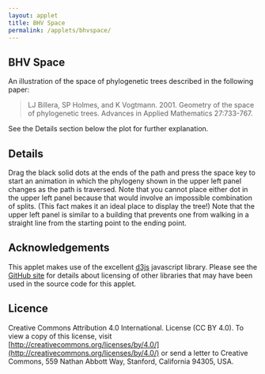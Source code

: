 ```yaml
---
layout: applet
title: BHV Space
permalink: /applets/bhvspace/
---
```

## BHV Space

An illustration of the space of phylogenetic trees described in the following paper:

> LJ Billera, SP Holmes, and K Vogtmann. 2001. Geometry of the space of phylogenetic trees. Advances in Applied Mathematics 27:733-767.

See the Details section below the plot for further explanation.

<div id="treespace" class="container"></div>
<script type="text/javascript">
    // written by Paul O. Lewis 6-Dec-2017

    // width and height
    var w = 600;
    var h = 600;

    // center of the plot
    var x0 = w/2;
    var y0 = h/2;

    // center of tree shown in upper left quadrant
    var xtree = w/4;
    var ytree = h/4;

    // tree coordinates
    var treeA_x = x0 - w/4;
    var treeA_y = y0 + h/4;
    var treeA_prev_x = null;
    var treeA_prev_y = null;

    var treeB_x = x0 + w/4;
    var treeB_y = y0 - h/4;
    var treeB_prev_x = null;
    var treeB_prev_y = null;

    // used for sliding tree along path
    var source = "A";   // which tree (A or B) represents the starting point
    var leg = 1;        // which leg we're on currently

    var mover_x = treeA_x;
    var mover_y = treeA_y;

    var leg1 = 0.0;     // length of first leg
    var leg2 = 0.0;     // legnth of second leg

    var slope1 = 0.0;   // slope of first leg
    var slope2 = 0.0;   // slope of second leg

    var leg1_x1 = 0;    // x coordinate for leg1 starting point
    var leg1_y1 = 0;    // y coordinate for leg1 starting point
    var leg1_x2 = 0;    // x coordinate for leg1 ending point
    var leg1_y2 = 0;    // y coordinate for leg1 ending point

    var leg2_x1 = 0;    // x coordinate for leg2 starting point
    var leg2_y1 = 0;    // y coordinate for leg2 starting point
    var leg2_x2 = 0;    // x coordinate for leg2 ending point
    var leg2_y2 = 0;    // y coordinate for leg2 ending point

    var nsteps1 = 0;     // number of steps taken along leg1
    var nsteps2 = 0;     // number of steps taken along leg2

    var incr1 = 0.0;    // how far mover moves along leg1 each tick
    var incr2 = 0.0;    // how far mover moves along leg2 each tick

    var stride1 = 0;    // which stride we're on in leg1
    var stride2 = 0;    // which stride we're on in leg2

    // miscellaneous dimensions
    var axis_thickness = 5;
    var edge_thickness = 5;
    var point_radius = 8;
    var leaf_edge_length = 20.;
    var leaf_label_height = 18.;
    var max_internal_length = (y0 - 2.*(leaf_label_height + leaf_edge_length/Math.sqrt(2.)))/2.;
    var label_spacer = 8;

    // Arrowhead parameters
    //var xdelta = 0.2;  // half-width of yellow arrowhead
    //var ydelta = 0.1;  // height of yellow arrowhead

    // color(i) returns ith predefined color of 10 total in schemeCategory10
    //var color = d3.scaleOrdinal()
    //    .range(d3.schemeCategory10);

    // axis colors
    var S0color = "mediumorchid"; //color(9);
    var S1color = "mediumseagreen"; //color(7);
    var T0color = "sandybrown"; //color(8);
    var T1color = "steelblue"; //color(6);

    // point colors
    var Scolor  = "black";
    var Tcolor  = "black";

    //////////////////////
    // Set up treespace //
    //////////////////////

    // Listen and react to keystrokes
    d3.select("body")
        .on("keydown", keyDown);

    // Create DIV element to hold SVG
    var plot_div = d3.select("div#treespace");

    // Create SVG element
    var plot_svg = plot_div.append("svg")
        .attr("width", w)
        .attr("height", h)
        .on("mousemove", mouseMove)
        .on("mouseup", mouseUp);

    // Create rect outlining entire area of SVG
    plot_svg.append("rect")
        .attr("x", 0)
        .attr("y", 0)
        .attr("width", w)
        .attr("height", h)
        .attr("fill", "lavender");

    // Create rect defining upper left quadrant that is outside treespace
    plot_svg.append("rect")
        .attr("x", 0)
        .attr("y", 0)
        .attr("width", x0)
        .attr("height", y0)
        .attr("fill", "lightgray");

    // Create line defining S0 axis
    plot_svg.append("line")
        .attr("x1", x0)
        .attr("y1", y0)
        .attr("x2", 0)
        .attr("y2", y0)
        .attr("stroke-width", axis_thickness)
        .attr("stroke", S0color);

    // Create line defining T0 axis
    plot_svg.append("line")
        .attr("x1", x0)
        .attr("y1", y0)
        .attr("x2", w)
        .attr("y2", y0)
        .attr("stroke-width", axis_thickness)
        .attr("stroke", T0color);

    // Create line defining S1 axis
    plot_svg.append("line")
        .attr("x1", x0)
        .attr("y1", y0)
        .attr("x2", x0)
        .attr("y2", h)
        .attr("stroke-width", axis_thickness)
        .attr("stroke", S1color);

    // Create line defining T1 axis
    plot_svg.append("line")
        .attr("x1", x0)
        .attr("y1", y0)
        .attr("x2", x0)
        .attr("y2", 0)
        .attr("stroke-width", axis_thickness)
        .attr("stroke", T1color);

    //////////////////////////
    // Create path segments //
    //////////////////////////

    var path1 = plot_svg.append("line")
        .attr("id", "path1")
        .attr("x1", x0)
        .attr("y1", y0)
        .attr("x2", treeA_x)
        .attr("y2", treeA_y)
        .attr("stroke-width", edge_thickness)
        .attr("stroke", "black")
        .style("visibility", "visible");

    var path2 = plot_svg.append("line")
        .attr("id", "path2")
        .attr("x1", x0)
        .attr("y1", y0)
        .attr("x2", treeB_x)
        .attr("y2", treeB_y)
        .attr("stroke-width", edge_thickness)
        .attr("stroke", "black")
        .style("visibility", "visible");

    ///////////////////////////////////////////////
    // Create points representing path endpoints //
    ///////////////////////////////////////////////

    // Create point representing tree A location
    var treeA = plot_svg.append("circle")
        .attr("id", "treeA")
        .attr("cx", treeA_x)
        .attr("cy", treeA_y)
        .attr("r", point_radius)
        .attr("fill", Scolor)
        .on("mousedown", function() {
            treeA_prev_x = d3.mouse(this)[0];
            treeA_prev_y = d3.mouse(this)[1];
            treeA.attr("cx", treeA_prev_x).attr("cy", treeA_prev_y);
            });

    // Create point representing tree B location
    var treeB = plot_svg.append("circle")
        .attr("id", "treeB")
        .attr("cx", treeB_x)
        .attr("cy", treeB_y)
        .attr("r", point_radius)
        .attr("fill", Tcolor)
        .on("mousedown", function() {
            treeB_prev_x = d3.mouse(this)[0];
            treeB_prev_y = d3.mouse(this)[1];
            treeB.attr("cx", treeB_prev_x).attr("cy", treeB_prev_y);
            });

    // Create point representing mover location
    var mover = plot_svg.append("circle")
        .attr("id", "mover")
        .attr("cx", mover_x)
        .attr("cy", mover_y)
        .attr("r", point_radius)
        .attr("fill", "red")
        .attr("visibility", "hidden")
        .attr("pointer-events", "none");

    ////////////////////////////////////////
    // Create edges of the displayed tree //
    ////////////////////////////////////////

    var upper_internal = plot_svg.append("line")
        .attr("id", "upper")
        .attr("x1", xtree)
        .attr("y1", ytree)
        .attr("x2", xtree-1)    // temporary end point
        .attr("y2", ytree+1)    // temporary end point
        .attr("stroke-width", edge_thickness)
        .attr("stroke", S0color);

    var lower_internal = plot_svg.append("line")
        .attr("id", "lower")
        .attr("x1", xtree)
        .attr("y1", ytree)
        .attr("x2", xtree-1)    // temporary end point
        .attr("y2", ytree-1)    // temporary end point
        .attr("stroke-width", edge_thickness)
        .attr("stroke", S1color);

    var leaf0 = plot_svg.append("line")
        .attr("id", "leaf0")
        .attr("x1", xtree)
        .attr("y1", ytree)
        .attr("x2", xtree-1)    // temporary end point
        .attr("y2", ytree-1)    // temporary end point
        .attr("stroke-width", edge_thickness)
        .attr("stroke", "black");

    var leaf1 = plot_svg.append("line")
        .attr("id", "leaf1")
        .attr("x1", xtree)
        .attr("y1", ytree)
        .attr("x2", xtree-1)    // temporary end point
        .attr("y2", ytree-1)    // temporary end point
        .attr("stroke-width", edge_thickness)
        .attr("stroke", "black");

    var leaf2 = plot_svg.append("line")
        .attr("id", "leaf2")
        .attr("x1", xtree)
        .attr("y1", ytree)
        .attr("x2", xtree-1)    // temporary end point
        .attr("y2", ytree-1)    // temporary end point
        .attr("stroke-width", edge_thickness)
        .attr("stroke", "black");

    var leaf3 = plot_svg.append("line")
        .attr("id", "leaf3")
        .attr("x1", xtree)
        .attr("y1", ytree)
        .attr("x2", xtree-1)    // temporary end point
        .attr("y2", ytree-1)    // temporary end point
        .attr("stroke-width", edge_thickness)
        .attr("stroke", "black");

    var leaf4 = plot_svg.append("line")
        .attr("id", "leaf4")
        .attr("x1", xtree)
        .attr("y1", ytree)
        .attr("x2", xtree-1)    // temporary end point
        .attr("y2", ytree-1)    // temporary end point
        .attr("stroke-width", edge_thickness)
        .attr("stroke", "black");

    ///////////////////////////////////////////////
    // Create labels for nodes in displayed tree //
    ///////////////////////////////////////////////

    var label0 = plot_svg.append("text")
        .attr("id", "label0")
        .attr("x", xtree)
        .attr("y", ytree)
        .attr("stroke", "black")
        .attr("text-anchor", "middle")
        .attr("pointer-events", "none")
        .style("font-family", "Verdana")
        .style("font-size", leaf_label_height + "px")
        .text("0");

    var label1 = plot_svg.append("text")
        .attr("id", "label1")
        .attr("x", xtree)
        .attr("y", ytree)
        .attr("stroke", "black")
        .attr("text-anchor", "middle")
        .attr("pointer-events", "none")
        .style("font-family", "Verdana")
        .style("font-size", leaf_label_height + "px")
        .text("1");

    var label2 = plot_svg.append("text")
        .attr("id", "label2")
        .attr("x", xtree)
        .attr("y", ytree)
        .attr("stroke", "black")
        .attr("text-anchor", "middle")
        .attr("pointer-events", "none")
        .style("font-family", "Verdana")
        .style("font-size", leaf_label_height + "px")
        .text("2");

    var label3 = plot_svg.append("text")
        .attr("id", "label3")
        .attr("x", xtree)
        .attr("y", ytree)
        .attr("stroke", "black")
        .attr("text-anchor", "middle")
        .attr("pointer-events", "none")
        .style("font-family", "Verdana")
        .style("font-size", leaf_label_height + "px")
        .text("3");

    var label4 = plot_svg.append("text")
        .attr("id", "label4")
        .attr("x", xtree)
        .attr("y", ytree)
        .attr("stroke", "black")
        .attr("text-anchor", "middle")
        .attr("pointer-events", "none")
        .style("font-family", "Verdana")
        .style("font-size", leaf_label_height + "px")
        .text("4");

    ////////////////////////////
    // Create labels for axes //
    ////////////////////////////

    var s0axislabel = plot_svg.append("text")
        .attr("id", "s0axis")
        .attr("x", label_spacer)
        .attr("y", y0 + leaf_label_height + label_spacer)
        .attr("stroke", "black")
        .attr("text-anchor", "start")
        .attr("pointer-events", "none")
        .style("font-family", "Verdana")
        .style("font-size", leaf_label_height + "px")
        .text("04|123");

    var s1axislabel = plot_svg.append("text")
        .attr("id", "s1axis")
        .attr("x", x0 + label_spacer)
        .attr("y", h - label_spacer)
        .attr("stroke", "black")
        .attr("text-anchor", "start")
        .attr("pointer-events", "none")
        .style("font-family", "Verdana")
        .style("font-size", leaf_label_height + "px")
        .text("23|014");

    var t0axislabel = plot_svg.append("text")
        .attr("id", "t0axis")
        .attr("x", w - label_spacer)
        .attr("y", y0 + leaf_label_height + label_spacer)
        .attr("stroke", "black")
        .attr("text-anchor", "end")
        .attr("pointer-events", "none")
        .style("font-family", "Verdana")
        .style("font-size", leaf_label_height + "px")
        .text("01|234");

    var t1axislabel = plot_svg.append("text")
        .attr("id", "t1axis")
        .attr("x", x0 + label_spacer)
        .attr("y", leaf_label_height + label_spacer)
        .attr("stroke", "black")
        .attr("text-anchor", "start")
        .attr("pointer-events", "none")
        .style("font-family", "Verdana")
        .style("font-size", leaf_label_height + "px")
        .text("34|012");

    ///////////////////////
    // quadrant function //
    ///////////////////////
    var quadrant = function(x, y) {
        if (x <= x0 && y >= y0)
            return 0;
        else if (x >= x0 && y >= y0)
            return 1;
        else if (x >= x0 && y <= y0)
            return 2;
        else
            return 3;
        }

    ////////////////////////
    // splitPath function //
    ////////////////////////
    var splitPath = function(a,b,x,y,c,d) {
        mover_x = a;
        mover_y = b;
        stride1 = 0;
        stride2 = 0;

        leg1 = Math.sqrt(Math.pow(a-x,2) + Math.pow(b-y,2));
        leg2 = Math.sqrt(Math.pow(x-c,2) + Math.pow(y-d,2));

        leg1_x1 = a;
        leg1_y1 = b;
        leg1_x2 = x;
        leg1_y2 = y;
        slope1 = (leg1_y2 - leg1_y1)/(leg1_x2 - leg1_x1)

        leg2_x1 = x;
        leg2_y1 = y;
        leg2_x2 = c;
        leg2_y2 = d;
        slope2 = (leg2_y2 - leg2_y1)/(leg2_x2 - leg2_x1)

        console.log("in SplitPath...leg1_x1 = " + leg1_x1 + ", leg1_y1 = " + leg1_y1);

        // Set strides so that we could cross entire diagonal in 20 steps (= 20 seconds)
        var diagonal_length = Math.sqrt(Math.pow(w,2) + Math.pow(h,2));
        var incr = diagonal_length/20;

        nsteps1 = Math.floor(leg1/incr);
        incr1 = leg1/nsteps1;
        nsteps2 = Math.floor(leg2/incr);
        incr2 = leg2/nsteps2;
        }

    ///////////////////////
    // conePath function //
    ///////////////////////
    var conePath = function(a,b,c,d) {
        console.log("cone path: (a,b) = (" + a + "," + b + ") ~ (c,d) = (" + c + "," + d + ")");
        console.log("  mover: (x,y) = (" + mover_x + "," + mover_y + ")");
        splitPath(a,b,x0,y0,c,d);
        mover.attr("cx", mover_x).attr("cy", mover_y);
        path1.attr("x1", a).attr("y1", b).attr("x2", x0).attr("y2", y0).attr("visibility", "visible");
        path2.attr("x1", c).attr("y1", d).attr("x2", x0).attr("y2", y0).attr("visibility", "visible");
        }

    ///////////////////////////
    // straightPath function //
    ///////////////////////////
    var straightPath = function(a,b,c,d) {
        console.log("straight path: (a,b) = (" + a + "," + b + ") ~ (c,d) = (" + c + "," + d + ")");
        console.log("  mover: (x,y) = (" + mover_x + "," + mover_y + ")");
        splitPath(a,b,(a+c)/2,(b+d)/2,c,d);
        mover.attr("cx", mover_x).attr("cy", mover_y);
        path1.attr("x1", a).attr("y1", b).attr("x2", (a+c)/2).attr("y2", (b+d)/2).attr("visibility", "visible");
        path2.attr("x1", (a+c)/2).attr("y1", (b+d)/2).attr("x2", c).attr("y2", d).attr("visibility", "visible");
        }

    ///////////////////////
    // showPath function //
    ///////////////////////
    var showPath = function() {
        leg = 1;
        stride1 = 0;
        stride2 = 0;
        if (quadrant(treeA_x, treeA_y) == 0 && quadrant(treeB_x, treeB_y) == 2) {
            var a = treeA_x;
            var b = treeA_y;
            var c = treeB_x;
            var d = treeB_y;
            var m = (d-b)/(c-a);
            var x_at_y0 = a + (y0-b)/m;
            var y_at_x0 = b + m*(x0-a);
            if (x_at_y0 < x0 && y_at_x0 < y0) {
                if (source == "B")
                    conePath(c,d,a,b);
                else
                    conePath(a,b,c,d);
                }
            else {
                if (source == "B")
                    straightPath(c,d,a,b);
                else
                    straightPath(a,b,c,d);
                }
            }
        else if (quadrant(treeA_x, treeA_y) == 2 && quadrant(treeB_x, treeB_y) == 0) {
            var a = treeB_x;
            var b = treeB_y;
            var c = treeA_x;
            var d = treeA_y;
            var m = (d-b)/(c-a);
            var x_at_y0 = a + (y0-b)/m;
            var y_at_x0 = b + m*(x0-a);
            if (x_at_y0 < x0 && y_at_x0 < y0) {
                if (source == "A")
                    conePath(c,d,a,b);
                else
                    conePath(a,b,c,d);
                }
            else {
                if (source == "A")
                    straightPath(c,d,a,b);
                else
                    straightPath(a,b,c,d);
                }
            }
        else {
            if (source == "A")
                straightPath(treeA_x, treeA_y, treeB_x, treeB_y);
            else
                straightPath(treeB_x, treeB_y, treeA_x, treeA_y);
            }
        }

    ///////////////////////
    // plotTree function //
    ///////////////////////
    var plotTree = function(x, y, milisecs) {
        var xC  = xtree;
        var xL  = xtree - leaf_edge_length/Math.sqrt(2.);
        var xR  = xtree + leaf_edge_length/Math.sqrt(2.);
        var xFR = xtree + leaf_edge_length;
        var yC = ytree;

        if (x <= x0 && y >= y0) {
            // lower left quadrant
            var s0 = (x0 - x)/(x0);
            var s1 = (y - y0)/(y0);
            var yNT = ytree - s0*max_internal_length;
            var yT = ytree - s0*max_internal_length - leaf_edge_length/Math.sqrt(2.);
            var yNB = ytree + s1*max_internal_length;
            var yB = ytree + s1*max_internal_length + leaf_edge_length/Math.sqrt(2.);
            leaf0.transition().duration(milisecs).attr("x1", xC).attr("y1", yNT).attr("x2", xL).attr("y2", yT);
            leaf4.transition().duration(milisecs).attr("x1", xC).attr("y1", yNT).attr("x2", xR).attr("y2", yT);
            leaf1.transition().duration(milisecs).attr("x1", xC).attr("y1", yC).attr("x2", xFR).attr("y2", yC);
            leaf2.transition().duration(milisecs).attr("x1", xC).attr("y1", yNB).attr("x2", xL).attr("y2", yB);
            leaf3.transition().duration(milisecs).attr("x1", xC).attr("y1", yNB).attr("x2", xR).attr("y2", yB);
            upper_internal.transition().duration(milisecs).attr("x1", xC).attr("y1", yC).attr("x2", xC).attr("y2", yNT).attr("stroke", S0color);
            lower_internal.transition().duration(milisecs).attr("x1", xC).attr("y1", yC).attr("x2", xC).attr("y2", yNB).attr("stroke", S1color);
            label0.transition().duration(milisecs).attr("x", xL).attr("y", yT - label_spacer);
            label4.transition().duration(milisecs).attr("x", xR).attr("y", yT - label_spacer);
            label1.transition().duration(milisecs).attr("x", xR + 2*label_spacer).attr("y", yC + 0.4*leaf_label_height);
            label2.transition().duration(milisecs).attr("x", xL).attr("y", yB + 2*label_spacer);
            label3.transition().duration(milisecs).attr("x", xR).attr("y", yB + 2*label_spacer);
            }
        else if (x >= x0 && y >= y0) {
            // lower right quadrant
            var t0 = (x - x0)/(x0);
            var s1 = (y - y0)/(y0);
            var yNT = ytree - t0*max_internal_length;
            var yT = ytree - t0*max_internal_length - leaf_edge_length/Math.sqrt(2.);
            var yNB = ytree + s1*max_internal_length;
            var yB = ytree + s1*max_internal_length + leaf_edge_length/Math.sqrt(2.);
            leaf0.transition().duration(milisecs).attr("x1", xC).attr("y1", yNT).attr("x2", xL).attr("y2", yT);
            leaf1.transition().duration(milisecs).attr("x1", xC).attr("y1", yNT).attr("x2", xR).attr("y2", yT);
            leaf4.transition().duration(milisecs).attr("x1", xC).attr("y1", yC).attr("x2", xFR).attr("y2", yC);
            leaf2.transition().duration(milisecs).attr("x1", xC).attr("y1", yNB).attr("x2", xL).attr("y2", yB);
            leaf3.transition().duration(milisecs).attr("x1", xC).attr("y1", yNB).attr("x2", xR).attr("y2", yB);
            upper_internal.transition().duration(milisecs).attr("x1", xC).attr("y1", yC).attr("x2", xC).attr("y2", yNT).attr("stroke", T0color);
            lower_internal.transition().duration(milisecs).attr("x1", xC).attr("y1", yC).attr("x2", xC).attr("y2", yNB).attr("stroke", S1color);
            label0.transition().duration(milisecs).attr("x", xL).attr("y", yT - label_spacer);
            label1.transition().duration(milisecs).attr("x", xR).attr("y", yT - label_spacer);
            label4.transition().duration(milisecs).attr("x", xR + 2*label_spacer).attr("y", yC + 0.4*leaf_label_height);
            label2.transition().duration(milisecs).attr("x", xL).attr("y", yB + 2*label_spacer);
            label3.transition().duration(milisecs).attr("x", xR).attr("y", yB + 2*label_spacer);
            }
        else if (x >= x0 && y <= y0) {
            // upper right quadrant
            var t0 = (x - x0)/(x0);
            var t1 = (y0 - y)/(y0);
            var yNT = ytree - t0*max_internal_length;
            var yT = ytree - t0*max_internal_length - leaf_edge_length/Math.sqrt(2.);
            var yNB = ytree + t1*max_internal_length;
            var yB = ytree + t1*max_internal_length + leaf_edge_length/Math.sqrt(2.);
            leaf0.transition().duration(milisecs).attr("x1", xC).attr("y1", yNT).attr("x2", xL).attr("y2", yT);
            leaf1.transition().duration(milisecs).attr("x1", xC).attr("y1", yNT).attr("x2", xR).attr("y2", yT);
            leaf2.transition().duration(milisecs).attr("x1", xC).attr("y1", yC).attr("x2", xFR).attr("y2", yC);
            leaf3.transition().duration(milisecs).attr("x1", xC).attr("y1", yNB).attr("x2", xL).attr("y2", yB);
            leaf4.transition().duration(milisecs).attr("x1", xC).attr("y1", yNB).attr("x2", xR).attr("y2", yB);
            upper_internal.transition().duration(milisecs).attr("x1", xC).attr("y1", yC).attr("x2", xC).attr("y2", yNT).attr("stroke", T0color);
            lower_internal.transition().duration(milisecs).attr("x1", xC).attr("y1", yC).attr("x2", xC).attr("y2", yNB).attr("stroke", T1color);
            label0.transition().duration(milisecs).attr("x", xL).attr("y", yT - label_spacer);
            label1.transition().duration(milisecs).attr("x", xR).attr("y", yT - label_spacer);
            label2.transition().duration(milisecs).attr("x", xR + 2*label_spacer).attr("y", yC + 0.4*leaf_label_height);
            label3.transition().duration(milisecs).attr("x", xL).attr("y", yB + 2*label_spacer);
            label4.transition().duration(milisecs).attr("x", xR).attr("y", yB + 2*label_spacer);
            }

    }
    plotTree(treeA_x, treeA_y, 0);
    showPath();

    /////////////////////
    // mouse functions //
    /////////////////////

    function mouseMove() {
        if (treeA_prev_x && treeA_prev_y) {
            var x = d3.mouse(this)[0];
            var y = d3.mouse(this)[1];
            if (x > x0 || y > y0) {
                source = "A";
                leg = 1;
                treeA_x = x;
                treeA_y = y;
                treeA_prev_x = treeA_x;
                treeA_prev_y = treeA_y;
                treeA.attr("cx", treeA_x).attr("cy", treeA_y);
                plotTree(treeA_x, treeA_y, 0);
                showPath();
                //console.log("treeA_x = " + treeA_x + ", treeA_y = " + treeA_y);
            }
        }
        else if (treeB_prev_x && treeB_prev_y) {
            var x = d3.mouse(this)[0];
            var y = d3.mouse(this)[1];
            if (x > x0 || y > y0) {
                source = "B";
                leg = 1;
                treeB_x = x;
                treeB_y = y;
                treeB_prev_x = treeB_x;
                treeB_prev_y = treeB_y;
                treeB.attr("cx", treeB_x).attr("cy", treeB_y);
                plotTree(treeB_x, treeB_y, 0);
                showPath();
                //console.log("treeB_x = " + treeB_x + ", treeB_y = " + treeB_y);
            }
        }
    }

    function mouseUp() {
        if (treeA_prev_x && treeA_prev_y) {
            treeA_prev_x = null;
            treeA_prev_y = null;
        }
        else if (treeB_prev_x && treeB_prev_y) {
            treeB_prev_x = null;
            treeB_prev_y = null;
        }
    }

    var animation_in_progress = false;
    function keyDown() {
        console.log("key was pressed: " + d3.event.keyCode);
        if (!animation_in_progress) {
            console.log("  starting animation");
            followPath();
            }
        else
            console.log("  animation in progress so keystroke ignored");
    }

    /////////////////////////
    // followPath function //
    /////////////////////////
    var timer;
    var followPath = function() {
        if (source == "A")
            plotTree(treeA_x, treeA_y, 0);
        else
            plotTree(treeB_x, treeB_y, 0);
        showPath();
        animation_in_progress = true;
        timer = setInterval(function() {
            console.log("taking next step...");

            // determine next position of tree along path
            if (leg == 1) {
                // on first leg
                stride1++;
                var dx = (stride1/nsteps1)*(leg1_x2 - leg1_x1);
                var dy = (stride1/nsteps1)*(leg1_y2 - leg1_y1);
                mover_x = leg1_x1 + dx;
                mover_y = leg1_y1 + dy;
                if (stride1 == nsteps1) {
                    leg = 2;
                    stride2 = 0;
                }
                console.log("stride1 = " + stride1);
                console.log("  leg1_x1 = " + leg1_x1);
                console.log("  leg1_y1 = " + leg1_y1);
                console.log("  dx      = " + dx);
                console.log("  dy      = " + dy);
                console.log("  mover_x = " + mover_x);
                console.log("  mover_y = " + mover_y);
                }
            else {
                // on second leg
                stride2++;
                var dx = (stride2/nsteps2)*(leg2_x2 - leg2_x1);
                var dy = (stride2/nsteps2)*(leg2_y2 - leg2_y1);
                mover_x = leg2_x1 + dx;
                mover_y = leg2_y1 + dy;
                console.log("stride2 = " + stride2);
                console.log("  leg2_x1 = " + leg2_x1);
                console.log("  leg2_y1 = " + leg2_y1);
                console.log("  dx      = " + dx);
                console.log("  dy      = " + dy);
                console.log("  mover_x = " + mover_x);
                console.log("  mover_y = " + mover_y);
                }

            mover.transition()
                .duration(500)
                .attr("cx", mover_x)
                .attr("cy", mover_y)
                .attr("visibility", "visible");
            plotTree(mover_x, mover_y, 500);

            var distance_traveled = (leg == 1 ? (stride1/nsteps1)*leg1 : leg1 + (stride2/nsteps2)*leg2);
            if (distance_traveled >= leg1 + leg2) {
                clearInterval(timer);
                console.log("done following path");
                animation_in_progress = false;
                }

            }, 1000);
        }
</script>

## Details

Drag the black solid dots at the ends of the path and press the space key to start an animation in which the phylogeny shown in the upper left panel changes as the path is traversed. Note that you cannot place either dot in the upper left panel because that would involve an impossible combination of splits. (This fact makes it an ideal place to display the tree!) Note that the upper left panel is similar to a building that prevents one from walking in a straight line from the starting point to the ending point.

## Acknowledgements

This applet makes use of the excellent [d3js](https://d3js.org/) javascript library.
Please see the [GitHub site](https://github.com/plewis/plewis.github.io/tree/master/assets/js) for details about licensing of other libraries that may have been used in the source code for this applet.

## Licence

Creative Commons Attribution 4.0 International.
License (CC BY 4.0). To view a copy of this license, visit
[http://creativecommons.org/licenses/by/4.0/](http://creativecommons.org/licenses/by/4.0/) or send a letter to Creative Commons, 559
Nathan Abbott Way, Stanford, California 94305, USA.


